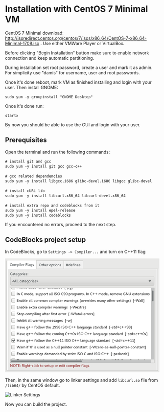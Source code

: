 # Installation with CentOS 7 Minimal VM

CentOS 7 Minimal download: http://isoredirect.centos.org/centos/7/isos/x86_64/CentOS-7-x86_64-Minimal-1708.iso .
Use either VMWare Player or VirtualBox.

Before clicking "Begin Installation" button make sure to enable network connection
and keep automatic partitioning.

During installation set root password, create a user and mark it as admin.
For simplicity use "damis" for username, user and root passwords.

Once it's done reboot, mark VM as finished installing and login with your user.
Then install GNOME:

    sudo yum -y groupinstall "GNOME Desktop"

Once it's done run:

    startx

By now you should be able to use the GUI and login with your user.

## Prerequisites

Open the terminal and run the following commands:

```
# install git and gcc
sudo yum -y install git gcc gcc-c++

# gcc related dependencies
sudo yum -y install libgcc.i686 glibc-devel.i686 libgcc glibc-devel

# install cURL lib
sudo yum -y install libcurl.x86_64 libcurl-devel.x86_64

# install extra repo and codeblocks from it
sudo yum -y install epel-release
sudo yum -y install codeblocks
```

If you encountered no errors, proceed to the next step.

## CodeBlocks project setup

In CodeBlocks, go to ```Settings -> Compiler...``` and turn on C++11 flag

![Compiler Settings](/docs/compiler-settings.PNG)

Then, in the same window go to linker settings and add ```libcurl.so``` file from
```/lib64/``` by CentOS default.

![Linker Settings](/docs/linker-settings.PNG)

Now you can build the project.
